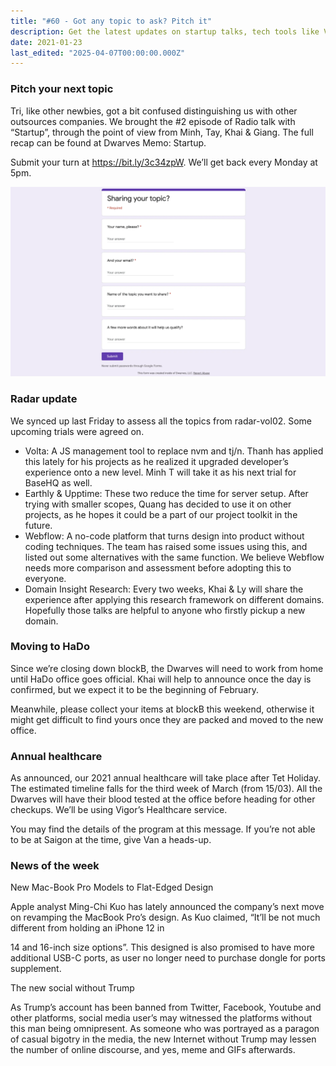 ```yaml
---
title: "#60 - Got any topic to ask? Pitch it"
description: Get the latest updates on startup talks, tech tools like Volta and Earthly, office moves, healthcare plans, and Apple’s new MacBook Pro design.
date: 2021-01-23
last_edited: "2025-04-07T00:00:00.000Z"
---
```


### Pitch your next topic

Tri, like other newbies, got a bit confused distinguishing us with other outsources companies. We brought the #2 episode of Radio talk with “Startup”, through the point of view from Minh, Tay, Khai & Giang. The full recap can be found at Dwarves Memo: Startup.

Submit your turn at <https://bit.ly/3c34zpW>. We’ll get back every Monday at 5pm.

![](assets/notion-image-1744007082035-4jjui.webp)

### Radar update

We synced up last Friday to assess all the topics from radar-vol02. Some upcoming trials were agreed on.

- Volta: A JS management tool to replace nvm and tj/n. Thanh has applied this lately for his projects as he realized it upgraded developer’s experience onto a new level. Minh T will take it as his next trial for BaseHQ as well.
- Earthly & Upptime: These two reduce the time for server setup. After trying with smaller scopes, Quang has decided to use it on other projects, as he hopes it could be a part of our project toolkit in the future.
- Webflow: A no-code platform that turns design into product without coding techniques. The team has raised some issues using this, and listed out some alternatives with the same function. We believe Webflow needs more comparison and assessment before adopting this to everyone.
- Domain Insight Research: Every two weeks, Khai & Ly will share the experience after applying this research framework on different domains. Hopefully those talks are helpful to anyone who firstly pickup a new domain.

### Moving to HaDo

Since we’re closing down blockB, the Dwarves will need to work from home until HaDo office goes official. Khai will help to announce once the day is confirmed, but we expect it to be the beginning of February.

Meanwhile, please collect your items at blockB this weekend, otherwise it might get difficult to find yours once they are packed and moved to the new office.

### Annual healthcare

As announced, our 2021 annual healthcare will take place after Tet Holiday. The estimated timeline falls for the third week of March (from 15/03). All the Dwarves will have their blood tested at the office before heading for other checkups. We’ll be using Vigor’s Healthcare service.

You may find the details of the program at this message. If you’re not able to be at Saigon at the time, give Van a heads-up.

### News of the week

New Mac-Book Pro Models to Flat-Edged Design

Apple analyst Ming-Chi Kuo has lately announced the company’s next move on revamping the MacBook Pro’s design. As Kuo claimed, “It’ll be not much different from holding an iPhone 12 in

14 and 16-inch size options”. This designed is also promised to have more additional USB-C ports, as user no longer need to purchase dongle for ports supplement.

The new social without Trump

As Trump’s account has been banned from Twitter, Facebook, Youtube and other platforms, social media user’s may witnessed the platforms without this man being omnipresent. As someone who was portrayed as a paragon of casual bigotry in the media, the new Internet without Trump may lessen the number of online discourse, and yes, meme and GIFs afterwards.
